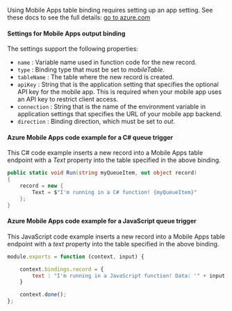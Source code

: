 Using Mobile Apps table binding requires setting up an app setting. See these docs to see the full details: [go to azure.com](https://azure.microsoft.com/en-us/documentation/articles/functions-bindings-mobile-apps/#create-an-environment-variable-for-your-mobile-app-backend-url)

#### Settings for Mobile Apps output binding

The settings support the following properties:

- `name` : Variable name used in function code for the new record.
- `type` : Binding type that must be set to *mobileTable*.
- `tableName` : The table where the new record is created.
- `apiKey` : String that is the application setting that specifies the optional API key for the mobile app. This is required when your mobile app uses an API key to restrict client access.
- `connection` : String that is the name of the environment variable in application settings that specifies the URL of your mobile app backend.
- `direction` : Binding direction, which must be set to *out*.

#### Azure Mobile Apps code example for a C# queue trigger

This C# code example inserts a new record into a Mobile Apps table endpoint with a *Text* property into the table specified in the above binding.

```csharp
public static void Run(string myQueueItem, out object record)
{
    record = new {
        Text = $"I'm running in a C# function! {myQueueItem}"
    };
}
```

#### Azure Mobile Apps code example for a JavaScript queue trigger

This JavaScript code example inserts a new record into a Mobile Apps table endpoint with a *text* property into the table specified in the above binding.

```javascript
module.exports = function (context, input) {

    context.bindings.record = {
        text : "I'm running in a JavaScript function! Data: '" + input + "'"
    }   

    context.done();
};
```